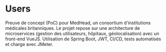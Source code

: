 # Users
Preuve de concept (PoC) pour MedHead, un consortium d'institutions médicales britanniques. Le projet repose sur une architecture de microservices (gestion des utilisateurs, hôpitaux, géolocalisation) avec un front-end VueJS. Utilisation de Spring Boot, JWT, CI/CD, tests automatisés et charge avec JMeter.